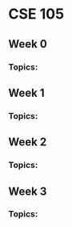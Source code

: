 # CSE 105

## Week 0

### Topics:

## Week 1

### Topics:

## Week 2

### Topics:

## Week 3

### Topics: